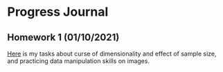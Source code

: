 # Progress Journal

## Homework 1 (01/10/2021)

[Here](IE582_HW01.html) is my tasks about curse of dimensionality and effect of sample size, and practicing data manipulation skills on images.


